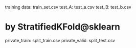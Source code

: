 training data: train_set.csv
test_A: test_a.csv
test_B: test_b.csv

# by StratifiedKFold@sklearn 
private_train: split_train.csv
private_valid: split_test.csv
